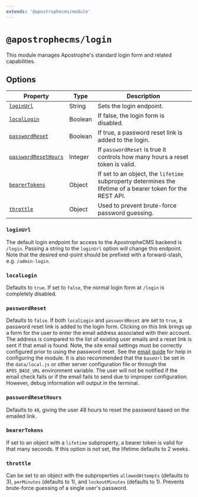 ```yaml
---
extends: '@apostrophecms/module'
---
```


# `@apostrophecms/login`

<AposRefExtends :module="$frontmatter.extends" />

This module manages Apostrophe's standard login form and related capabilities.

## Options
 
|  Property | Type | Description |
|---|---|---|
| [`loginUrl`](#loginurl) | String | Sets the login endpoint.|
|[`localLogin`](#locallogin) | Boolean | If false, the login form is disabled.|
|[`passwordReset`](#passwordreset) | Boolean | If true, a password reset link is added to the login. |
| [`passwordResetHours`](#passwordresethours) | Integer | If `passwordReset` is true it controls how many hours a reset token is valid. |
|[`bearerTokens`](#bearertokens) | Object | If set to an object, the `lifetime` subproperty determines the lifetime of a bearer token for the REST API.| 
|[`throttle`](#throttle) | Object | Used to prevent brute-force password guessing.|

### `loginUrl`

The default login endpoint for access to the ApostropheCMS backend is `/login`. Passing a string to the `loginUrl` option will change this endpoint. Note that the desired end-point should be prefixed with a forward-slash, e.g. `/admin-login`.
### `localLogin`

Defaults to `true`. If set to `false`, the normal login form at `/login` is completely disabled.

### `passwordReset`

Defaults to `false`. If both `localLogin` and `passwordReset` are set to `true`, a password reset link is added to the login form. Clicking on this link brings up a form for the user to enter the email address associated with their account. The address is compared to the list of existing user emails and a reset link is sent if that email is found. Note, the site email settings must be correctly configured prior to using the password reset. See the [email guide](/guide/sending-email.html) for help in configuring the module. It is also recommended that the `baseUrl` be set in the `data/local.js` or other server configuration file or through the `APOS_BASE_URL` environment variable. The user will not be notified if the email check fails or if the email fails to send due to improper configuration. However, debug information will output in the terminal.

### `passwordResetHours`

Defaults to `48`, giving the user 48 hours to reset the password based on the emailed link.

### `bearerTokens`

If set to an object with a `lifetime` subproperty, a bearer token is valid for that many seconds. If this option is not set, the lifetime defaults to 2 weeks.

### `throttle`

Can be set to an object with the subproperties `allowedAttempts` (defaults to 3), `perMinutes` (defaults to 1), and `lockoutMinutes` (defaults to 1). Prevents brute-force guessing of a single user's password.
